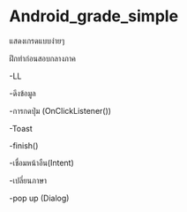 # Android_grade_simple
แสดงเกรดแบบง่ายๆ

ฝึกทำก่อนสอบกลางภาค

-LL

-ดึงข้อมูล

-การกดปุ่ม (OnClickListener())

-Toast

-finish()

-เชื่อมหน้าอืน(Intent)

-เปลี่ยนภาษา

-pop up (Dialog)
